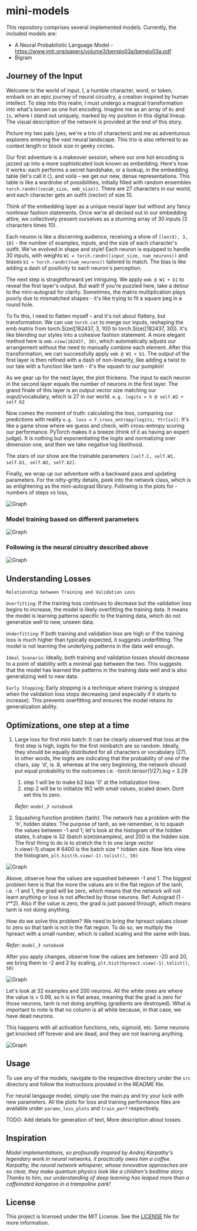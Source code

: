 # mini-models

This repository comprises several implemented models. Currently, the included models are:

- A Neural Probabilistic Language Model - https://www.jmlr.org/papers/volume3/bengio03a/bengio03a.pdf
- Bigram

## Journey of the Input

Welcome to the world of input. I, a humble character, word, or token, embark on an epic journey of neural circuitry, a creation inspired by human intellect. To step into this realm, I must undergo a magical transformation into what's known as one hot encoding. Imagine me as an array of `0s` and `1s`, where I stand out uniquely, marked by my position in this digital lineup. The visual description of the network is provided at the end of this story.

Picture my two pals (yes, we're a trio of characters) and me as adventurous explorers entering the vast neural landscape. This trio is also referred to as context length or block size in geeky circles.

Our first adventure is a makeover session, where our one hot encoding is jazzed up into a more sophisticated look known as embedding. Here's how it works: each performs a secret handshake, or a lookup, in the embedding table (let's call it `C`), and voilà – we get our new, dense representations. This table is like a wardrobe of possibilities, initially filled with random ensembles `torch.randn((vocab_size, emb_size))`. There are 27 characters in our world, and each character gets an outfit (vector) of size 10.

Think of the embedding layer as a unique neural layer but without any fancy nonlinear fashion statements. Once we're all decked out in our embedding attire, we collectively present ourselves as a stunning array of 30 inputs (3 characters times 10).

Each neuron is like a discerning audience, receiving a show of `[len(X), 3, 10]` - the number of examples, inputs, and the size of each character's outfit. We've evolved in shape and style! Each neuron is equipped to handle 30 inputs, with weights `W1 = torch.randn((input_size, num_neurons))` and biases `b1 = torch.randn((num_neurons))` tailored to match. The bias is like adding a dash of positivity to each neuron's perception.

The next step is straightforward yet intriguing. We apply `emb @ W1 + b1` to reveal the first layer's output. But wait! If you're puzzled here, take a detour to the mini-autograd for clarity. Sometimes, the matrix multiplication plays poorly due to mismatched shapes - it's like trying to fit a square peg in a round hole.

To fix this, I need to flatten myself – and it's not about flattery, but transformation. We can use `torch.cat` to merge our inputs, reshaping the emb matrix from torch.Size([182437, 3, 10]) to torch.Size([182437, 30]). It's like blending our styles into a cohesive fashion statement. A more elegant method here is `emb.view(182437, 30)`, which automatically adjusts our arrangement without the need to manually combine each element.
After this transformation, we can successfully apply `emb @ W1 + b1`. The output of the first layer is then refined with a dash of non-linearity, like adding a twist to our tale with a function like tanh - it's the squash to our pumpkin!

As we gear up for the next layer, the plot thickens. The input to each neuron in the second layer equals the number of neurons in the first layer. The grand finale of this layer is an output vector size matching our ouput/vocabulary, which is 27 in our world. `e.g. logits = h @ self.W2 + self.b2`

Now comes the moment of truth: calculating the loss, comparing our predictions with reality `e.g. loss = F.cross_entropy(logits, Ytr[ix])`. It's like a game show where we guess and check, with cross-entropy scoring our performance. PyTorch makes it a breeze (think of it as having an expert judge). It is nothing but exponentiating the logits and normalizing over dimension one, and then we take negative log likelihood.

The stars of our show are the trainable parameters `[self.C, self.W1, self.b1, self.W2, self.b2]`.

Finally, we wrap up our adventure with a backward pass and updating parameters. For the nitty-gritty details, peek into the network class, which is as enlightening as the mini-autograd library. Following is the plots for - numbers of steps vs loss,

![Graph](images/loss.png)

### Model training based on different parameters

![Graph](images/model_training.png)

### Following is the neural circuitry described above

![Graph](images/network.png)

## Understanding Losses

`Relationship between Training and Validation Loss`

`Overfitting`: If the training loss continues to decrease but the validation loss begins to increase, the model is likely overfitting the training data. It means the model is learning patterns specific to the training data, which do not generalize well to new, unseen data.

`Underfitting`: If both training and validation loss are high or if the training loss is much higher than typically expected, it suggests underfitting. The model is not learning the underlying patterns in the data well enough.

`Ideal Scenario`: Ideally, both training and validation losses should decrease to a point of stability with a minimal gap between the two. This suggests that the model has learned the patterns in the training data well and is also generalizing well to new data.

`Early Stopping`: Early stopping is a technique where training is stopped when the validation loss stops decreasing (and especially if it starts to increase). This prevents overfitting and ensures the model retains its generalization ability.

## Optimizations, one step at a time

1. Large loss for first mini batch: It can be clearly observed that loss at the first step is high, logits for the first minibatch are so random. Ideally, they should be equally distributed for all characters or vocabulary (27). In other words, the logits are indicating that the probability of one of the chars, say 'd', is .8, whereas at the very beginning, the network should put equal probability to the outcomes i.e. -torch.tensor(1/27).log = 3.29

    1. step 1 will be to make b2 bias '0' at the initialization time.
    2. step 2 will be to initialize W2 with small values, scaled down. Dont set this to zero.
    
    *Refer: `model_3 notebook`*

2. Squashing function problem (tanh): The network has a problem with the 'h', hidden states. The purpose of tanh, as we remember, is to squash the values between -1 and 1; let's look at the histogram of the hidden states, h.shape is 32 (batch size)(examples), and 200 is the hidden size. The first thing to do is to stretch the h to one large vector h.view(-1).shape # 6400 is the batch size * hidden size. Now lets view the histogram,
`plt.hist(h.view(-1).tolist(), 50)`

![Graph](images/h_hist.png)

Above, observe how the values are squashed between -1 and 1. The biggest problem here is that the more the values are in the flat region of the tanh, i.e. -1 and 1, the grad will be zero, which means that the network will not learn anything or loss is not affected by those neurons. Ref: Autograd (1 - t**2). Also if the value is zero, the grad is just passed through, which means tanh is not doing anything.
    
How do we solve this problem? We need to bring the hpreact values closer to zero so that tanh is not in the flat region. To do so, we multiply the hpreact with a small number, which is called scaling and the same with bias.

*Refer: `model_3 notebook`*

After you apply changes, observe how the values are between -20 and 20, we bring them to -2 and 2 by scaling, `plt.hist(hpreact.view(-1).tolist(), 50)`

![Graph](images/h_hist_after_optim.png)

Let's look at 32 examples and 200 neurons. All the white ones are where the value is > 0.99, so h is in flat areas, meaning that the grad is zero for those neurons, tanh is not doing anything (gradients are destroyed). What is important to note is that no column is all white because, in that case, we have dead neurons.

This happens with all activation functions, relu, sigmoid, etc. Some neurons get knocked off forever and are dead, and they are not learning anything.

![Graph](images/32*200.png)


## Usage

To use any of the models, navigate to the respective directory under the `src` directory and follow the instructions provided in the README file.

For neural langauge model, simply use the main.py and try your luck with new parameters. 
All the plots for loss and training performance files are available under `params_loss_plots` and `train_perf` respectively.

TODO: Add details for generation of text, More description about losses.

## Inspiration

*Model implementations, so profoundly inspired by Andrej Karpathy's legendary work in neural networks, 
it practically owes him a coffee. Karpathy, the neural network whisperer, whose innovative approaches are so clear, they make quantum physics look like a children's bedtime story. 
Thanks to him, our understanding of deep learning has leaped more than a caffeinated kangaroo in a trampoline park!*

## License

This project is licensed under the MIT License. See the [LICENSE](LICENSE) file for more information.

